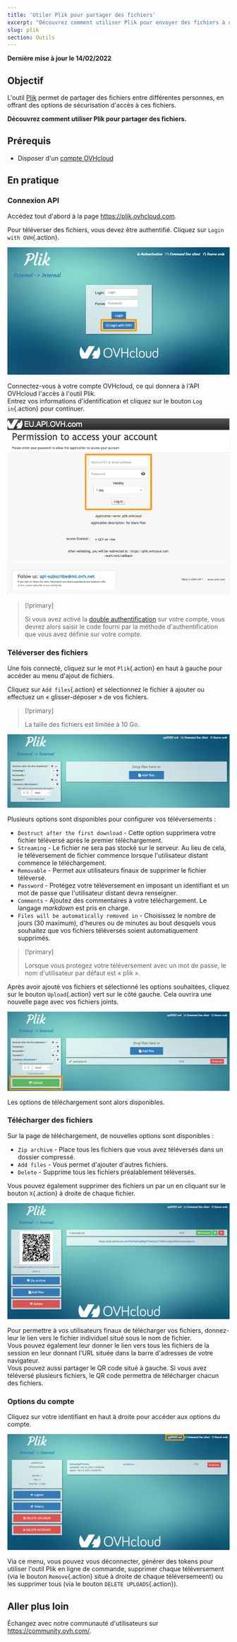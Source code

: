 ```yaml
---
title: 'Utiler Plik pour partager des fichiers'
excerpt: "Découvrez comment utiliser Plik pour envoyer des fichiers à d'autres personnes"
slug: plik
section: Outils
---
```


**Dernière mise à jour le 14/02/2022**

## Objectif

L'outil [Plik](https://plik.ovhcloud.com) permet de partager des fichiers entre différentes personnes, en offrant des options de sécurisation d'accès à ces fichiers.

**Découvrez comment utiliser Plik pour partager des fichiers.**

## Prérequis

- Disposer d'un [compte OVHcloud](https://docs.ovh.com/fr/customer/creer-compte-ovhcloud/)

## En pratique

### Connexion API

Accédez tout d'abord à la page <https://plik.ovhcloud.com>.

Pour téléverser des fichiers, vous devez être authentifié. Cliquez sur `Login with OVH`{.action}.

![login](images/plik-login-EU.png)

Connectez-vous à votre compte OVHcloud, ce qui donnera à l'API OVHcloud l'accès à l'outil Plik.<br>
Entrez vos informations d'identification et cliquez sur le bouton `Log in`{.action} pour continuer.

![API](images/api-login-EU.png)

> [!primary]
>
> Si vous avez activé la [double authentification](https://docs.ovh.com/fr/customer/securiser-son-compte-avec-une-2FA/) sur votre compte, vous devrez alors saisir le code fourni par la méthode d'authentification que vous avez définie sur votre compte. 

### Téléverser des fichiers

Une fois connecté, cliquez sur le mot `Plik`{.action} en haut à gauche pour accéder au menu d'ajout de fichiers.

Cliquez sur `Add files`{.action} et sélectionnez le fichier à ajouter ou effectuez un « glisser-déposer » de vos fichiers.

> [!primary]
>
> La taille des fichiers est limitée à 10 Go.
>

![Add files - options](images/plik-add-files-options.png)

Plusieurs options sont disponibles pour configurer vos téléversements :

- `Destruct after the first download` - Cette option supprimera votre fichier téléversé après le premier téléchargement.
- `Streaming` - Le fichier ne sera pas stocké sur le serveur. Au lieu de cela, le téléversement de fichier commence lorsque l'utilisateur distant commence le téléchargement.
- `Removable` - Permet aux utilisateurs finaux de supprimer le fichier téléversé.
- `Password` - Protégez votre téléversement en imposant un identifiant et un mot de passe que l'utilisateur distant devra renseigner.
- `Comments` - Ajoutez des commentaires à votre téléchargement. Le langage *markdown* est pris en charge.
- `Files will be automatically removed in` - Choisissez le nombre de jours (30 maximum), d'heures ou de minutes au bout desquels vous souhaitez que vos fichiers téléversés soient automatiquement supprimés.

> [!primary]
>
> Lorsque vous protégez votre téléversement avec un mot de passe, le nom d'utilisateur par défaut est « plik ».
>

Après avoir ajouté vos fichiers et sélectionné les options souhaitées, cliquez sur le bouton `Upload`{.action} vert sur le côté gauche. Cela ouvrira une nouvelle page avec vos fichiers joints.

![upload file](images/plik-upload-EU.png)

Les options de téléchargement sont alors disponibles.

### Télécharger des fichiers

Sur la page de téléchargement, de nouvelles options sont disponibles :

- `Zip archive` - Place tous les fichiers que vous avez téléversés dans un dossier compressé.
- `Add files` - Vous permet d'ajouter d'autres fichiers.
- `Delete` - Supprime tous les fichiers préalablement téléversés.

Vous pouvez également supprimer des fichiers un par un en cliquant sur le bouton `X`{.action} à droite de chaque fichier.

![download file](images/plik-download-EU.png)

Pour permettre à vos utilisateurs finaux de télécharger vos fichiers, donnez-leur le lien vers le fichier individuel situé sous le nom de fichier.<br>
Vous pouvez également leur donner le lien vers tous les fichiers de la session en leur donnant l'URL située dans la barre d'adresses de votre navigateur.<br>
Vous pouvez aussi partager le QR code situé à gauche. Si vous avez téléversé plusieurs fichiers, le QR code permettra de télécharger chacun des fichiers.

### Options du compte

Cliquez sur votre identifiant en haut à droite pour accéder aux options du compte.

![download file](images/account-options.png)

Via ce menu, vous pouvez vous déconnecter, générer des tokens pour utiliser l'outil Plik en ligne de commande, supprimer chaque téléversement (via le bouton `Remove`{.action} situé à droite de chaque téléversemeent) ou les supprimer tous (via le bouton `DELETE UPLOADS`{.action}).

## Aller plus loin

Échangez avec notre communauté d'utilisateurs sur <https://community.ovh.com/>.
